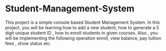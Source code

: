 # Student-Management-System
This project is a simple console based Student Management System. In this project, you will be learning how to add a new student, how to generate a 5 digit unique student ID , how to enroll students in given courses. Also , you will be implementing the following operation enroll, view balance, pay tuition fees , show status etc.

